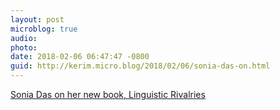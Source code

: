 ```yaml
---
layout: post
microblog: true
audio: 
photo: 
date: 2018-02-06 06:47:47 -0800
guid: http://kerim.micro.blog/2018/02/06/sonia-das-on.html
---
```

[Sonia Das on her new book, Linguistic Rivalries](https://campanthropology.org/2018/02/05/sonia-das-linguistic-rivalries/)

